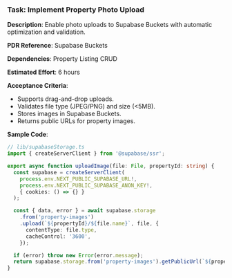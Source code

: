### Task: Implement Property Photo Upload

**Description**: Enable photo uploads to Supabase Buckets with automatic optimization and validation.

**PDR Reference**: Supabase Buckets

**Dependencies**: Property Listing CRUD

**Estimated Effort**: 6 hours

**Acceptance Criteria**:
- Supports drag-and-drop uploads.
- Validates file type (JPEG/PNG) and size (<5MB).
- Stores images in Supabase Buckets.
- Returns public URLs for property images.

**Sample Code**:
```ts
// lib/supabaseStorage.ts
import { createServerClient } from '@supabase/ssr';

export async function uploadImage(file: File, propertyId: string) {
  const supabase = createServerClient(
    process.env.NEXT_PUBLIC_SUPABASE_URL!,
    process.env.NEXT_PUBLIC_SUPABASE_ANON_KEY!,
    { cookies: () => {} }
  );

  const { data, error } = await supabase.storage
    .from('property-images')
    .upload(`${propertyId}/${file.name}`, file, {
      contentType: file.type,
      cacheControl: '3600',
    });

  if (error) throw new Error(error.message);
  return supabase.storage.from('property-images').getPublicUrl(`${propertyId}/${file.name}`).data.publicUrl;
}
```